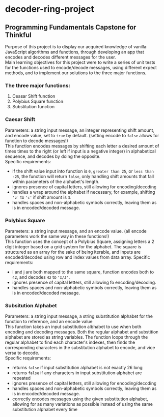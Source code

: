 # decoder-ring-project

## Programming Fundamentals Capstone for Thinkful

Purpose of this project is to display our acquired knowledge of vanilla JavaScript algorithms and functions, through developing an app that encodes and decodes different messages for the user.  
Main learning objectives for this project were to write a series of unit tests for the functions used to encode/decode messages, using different expect methods, and to implement our solutions to the three major functions.

### The three major functions:
1. Ceasar Shift function
2. Polybius Square function
3. Substitution function

### Caesar Shift
Parameters: a string input message, an integer representing shift amount, and encode value, set to `true` by default. (setting encode to `false` allows for function to decode messages!)  
This function encodes messages by shifting each letter a desired amount of times times to the right (or left if input is a negative integer) in alphabetical sequence, and decodes by doing the opposite.  
Specific requirements:
* if the shift value input into function is `0`, `greater than 25`, or `less than -25`, the function will return `false`, only handling shift amounts that fall within parameters of the alphabet's length.
* ignores presence of capital letters, still allowing for encoding/decoding
* handles a wrap around the alphabet if necessary, for example, shifting `'z'` to `'c'` if shift amount is `3`.
* handles spaces and non-alphabetic symbols correctly, leaving them as is in encoded/decoded message.

### Polybius Square
Parameters: a string input message, and an encode value. (all encode parameters work the same way in these functions!)  
This function uses the concept of a Polybius Square, assigning letters a 2 digit integer based on a grid system for the alphabet. The square is structured as an array for the sake of being iterable, and inputs are encoded/decoded using row and index values from data array.
Specific requirements:
* i and j are both mapped to the same square, function encodes both to `42`, and decodes `42` to `'I/J'`.
* ignores presence of capital letters, still allowing fo encoding/decoding.
* handles spaces and non-alphabetic symbols correctly, leaving them as is in encoded/decoded message.

 ### Subsitution Alphabet
Parameters: a string input message, a string substitution alphabet for the function to reference, and an encode value  
This function takes an input substitution albhabet to use when both encoding and decoding messages. Both the regular alphabet and substition alphabet are stored as string variables. The function loops through the regular alphabet to find each character's indexes, then finds the corresponding characters in the substitution alphabet to encode, and vice versa to decode.  
Specific requirements:
* returns `false` if input substitution alphabet is not exactly 26 long
* returns `false` if any characters in input substitution alphabet are repeated
* ignores presence of capital letters, still allowing for encoding/decoding
* handles spaces and non-alphabetic symbols correctly, leaving them as is in encoded/decoded message.
* correctly encodes messages using the given substitution alphabet, allowing for as many variations as possible instead of using the same substitution alphabet every time

